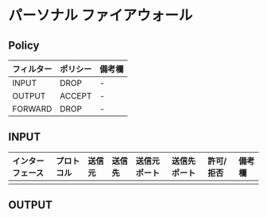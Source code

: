 # パーソナル ファイアウォール
## Policy
|フィルター|ポリシー|備考欄|
|:---|:---|:---|
|INPUT|DROP|-|
|OUTPUT|ACCEPT|-|
|FORWARD|DROP|-|

## INPUT
|インターフェース|プロトコル|送信元|送信先|送信元ポート|送信先ポート|許可/拒否|備考欄|
|:---|:---|:---|:---|:---|:---|:---|:---|
|||||||||

## OUTPUT
